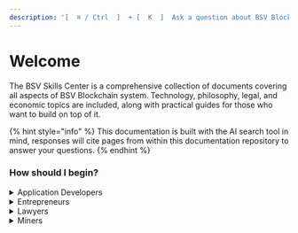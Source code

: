 ```yaml
---
description: '[  ⌘ / Ctrl  ]  + [  K  ]  Ask a question about BSV Blockchain'
---
```


# Welcome

The BSV Skills Center is a comprehensive collection of documents covering all aspects of BSV Blockchain system. Technology, philosophy, legal, and economic topics are included, along with practical guides for those who want to build on top of it.

{% hint style="info" %}
This documentation is built with the AI search tool in mind, responses will cite pages from within this documentation repository to answer your questions.
{% endhint %}

### How should I begin?

<details>

<summary>Application Developers</summary>

[README (1).md](<README (1).md> "mention")

[mockchain.md](guides/local-blockchain-stack/mockchain.md "mention")

[EXAMPLE\_VERIFYING\_BEEF.md](guides/application-development/examples/EXAMPLE\_VERIFYING\_BEEF.md "mention")

</details>

<details>

<summary>Entrepreneurs</summary>

[what-can-i-do](what-can-i-do/ "mention")

[the-benefits-of-bsv-blockchain.md](bsv-skills-center/the-benefits-of-bsv-blockchain.md "mention")

[event\_tickets.md](guides/business-use-cases/event\_tickets.md "mention")

</details>

<details>

<summary>Lawyers</summary>

[Broken link](broken-reference "mention")

[Broken link](broken-reference "mention")

[digital-signatures.md](bsv-skills-center/bsv-protocol-documentation/privacy/digital-signatures.md "mention")

</details>

<details>

<summary>Miners</summary>

[sv-node](network-topology/nodes/sv-node/installation/sv-node/ "mention")

</details>
